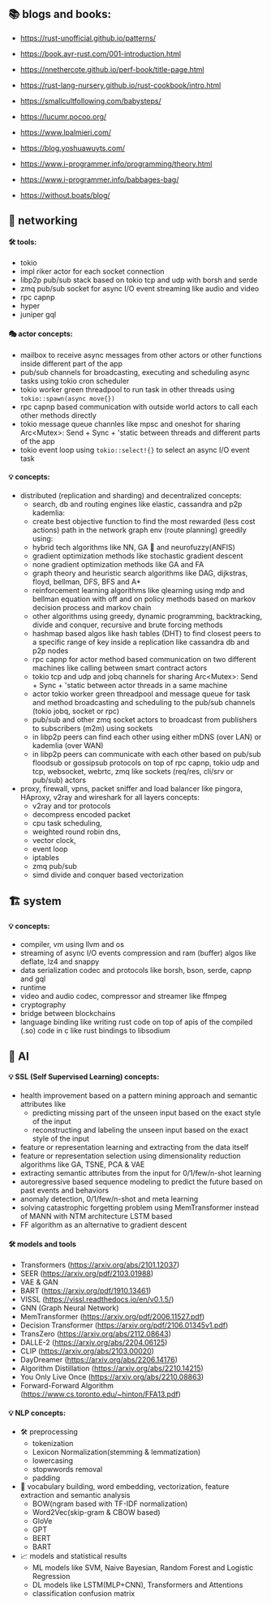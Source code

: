 ## 📚 blogs and books:

* https://rust-unofficial.github.io/patterns/

* https://book.avr-rust.com/001-introduction.html
    
* https://nnethercote.github.io/perf-book/title-page.html

* https://rust-lang-nursery.github.io/rust-cookbook/intro.html
     
* https://smallcultfollowing.com/babysteps/
     
* https://lucumr.pocoo.org/
     
* https://www.lpalmieri.com/
     
* https://blog.yoshuawuyts.com/
     
* https://www.i-programmer.info/programming/theory.html
     
* https://www.i-programmer.info/babbages-bag/
     
* https://without.boats/blog/
    
## 📡 networking
#### 🛠️ tools:

* tokio
* impl riker actor for each socket connection
* libp2p pub/sub stack based on tokio tcp and udp with borsh and serde
* zmq pub/sub socket for async I/O event streaming like audio and video
* rpc capnp
* hyper
* juniper gql

#### 🎭 actor concepts:
* mailbox to receive async messages from other actors or other functions inside different part of the app  
* pub/sub channels for broadcasting, executing and scheduling async tasks using tokio cron scheduler 
* tokio worker green threadpool to run task in other threads using `tokio::spawn(async move{})`
* rpc capnp based communication with outside world actors to call each other methods directly 
* tokio message queue channles like mpsc and oneshot for sharing Arc<Mutex<T>>: Send + Sync + 'static between threads and different parts of the app 
* tokio event loop using `tokio::select!{}` to select an async I/O event task

#### 💡 concepts:
* distributed (replication and sharding) and decentralized concepts:
  * search, db and routing engines like elastic, cassandra and p2p kademlia: 
  * create best objective function to find the most rewarded (less cost actions) path in the network graph env (route planning) greedily using:
  * hybrid tech algorithms like NN, GA 🧬 and neurofuzzy(ANFIS)
  * gradient optimization methods like stochastic gradient descent 
  * none gradient optimization methods like GA and FA
  * graph theory and heuristic search algorithms like DAG, dijkstras, floyd, bellman, DFS, BFS and A*
  * reinforcement learning algorithms like qlearning using mdp and bellman equation with off and on policy methods based on markov decision process and markov chain
  * other algorithms using greedy, dynamic programming, backtracking, divide and conquer, recursive and brute forcing methods
  * hashmap based algos like hash tables (DHT) to find closest peers to a specific range of key inside a replication like cassandra db and p2p nodes    
  * rpc capnp for actor method based communication on two different machines like calling between smart contract actors
  * tokio tcp and udp and jobq channels for sharing Arc<Mutex<T>>: Send + Sync + 'static between actor threads in a same machine
  * actor tokio worker green threadpool and message queue for task and method broadcasting and scheduling to the pub/sub channels (tokio jobq, socket or rpc)
  * pub/sub and other zmq socket actors to broadcast from publishers to subscribers (m2m) using sockets
  * in libp2p peers can find each other using either mDNS (over LAN) or kademlia (over WAN)
  * in libp2p peers can communicate with each other based on pub/sub floodsub or gossipsub protocols on top of rpc capnp, tokio udp and tcp, websocket, webrtc, zmq like sockets (req/res, cli/srv or pub/sub) actors
 * proxy, firewall, vpns, packet sniffer and load balancer like pingora, HAproxy, v2ray and wireshark for all layers concepts:
   * v2ray and tor protocols
   * decompress encoded packet 
   * cpu task scheduling, 
   * weighted round robin dns, 
   * vector clock, 
   * event loop
   * iptables
   * zmq pub/sub
   * simd divide and conquer based vectorization
   
## 🏗️ system
  #### 💡 concepts:
  * compiler, vm using llvm and os
  * streaming of async I/O events compression and ram (buffer) algos like deflate, lz4 and snappy
  * data serialization codec and protocols like borsh, bson, serde, capnp and gql
  * runtime
  * video and audio codec, compressor and streamer like ffmpeg
  * cryptography
  * bridge between blockchains
  * language binding like writing rust code on top of apis of the compiled (.so) code in c like rust bindings to libsodium
  
## 🤖 AI
  #### 💡 SSL (Self Supervised Learning) concepts:
  - health improvement based on a pattern mining approach and semantic attributes like 
    - predicting missing part of the unseen input based on the exact style of the input 
    - reconstructing and labeling the unseen input based on the exact style of the input
  - feature or representation learning and extracting from the data itself
  - feature or representation selection using dimensionality reduction algorithms like GA, TSNE, PCA & VAE
  - extracting semantic attributes from the input for 0/1/few/n-shot learning 
  - autoregressive based sequence modeling to predict the future based on past events and behaviors
  - anomaly detection, 0/1/few/n-shot and meta learning
  - solving catastrophic forgetting problem using MemTransformer instead of MANN with NTM architecture LSTM based
  - FF algorithm as an alternative to gradient descent
 #### 🛠️ models and tools
  - Transformers (https://arxiv.org/abs/2101.12037)
  - SEER (https://arxiv.org/pdf/2103.01988)
  - VAE & GAN
  - BART (https://arxiv.org/pdf/1910.13461)
  - VISSL (https://vissl.readthedocs.io/en/v0.1.5/)
  - GNN (Graph Neural Network)
  - MemTransformer (https://arxiv.org/pdf/2006.11527.pdf)
  - Decision Transformer (https://arxiv.org/pdf/2106.01345v1.pdf)
  - TransZero (https://arxiv.org/abs/2112.08643)
  - DALLE-2 (https://arxiv.org/abs/2204.06125)
  - CLIP (https://arxiv.org/abs/2103.00020)
  - DayDreamer (https://arxiv.org/abs/2206.14176)
  - Algorithm Distillation (https://arxiv.org/abs/2210.14215)
  - You Only Live Once (https://arxiv.org/abs/2210.08863)
  - Forward-Forward Algorithm (https://www.cs.toronto.edu/~hinton/FFA13.pdf)
 #### 💡 NLP concepts:
* 🛠️ preprocessing
  - tokenization
  - Lexicon Normalization(stemming & lemmatization)
  - lowercasing
  - stopwwords removal
  - padding
* 📄 vocabulary building, word embedding, vectorization, feature extraction and semantic analysis
  - BOW(ngram based with TF-IDF normalization)
  - Word2Vec(skip-gram & CBOW based)
  - GloVe
  - GPT
  - BERT
  - BART
* 📈 models and statistical results
  - ML models like SVM, Naive Bayesian, Random Forest and Logistic Regression
  - DL models like LSTM(MLP+CNN), Transformers and Attentions
  - classification confusion matrix
  
